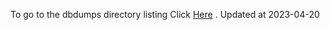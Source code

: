 To go to the dbdumps directory listing Click [Here](https://ipfs.io/ipfs/bafkreihy4jnd265552wxvtyee5ue6gmdmxo6ewx5nrspek34uj7nqvg45q) . Updated at 2023-04-20